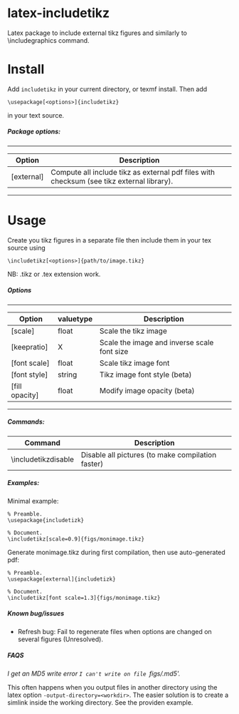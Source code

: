 # latex-includetikz
Latex package to include external tikz figures and similarly to \includegraphics command.

# Install

Add `includetikz` in your current directory, or texmf install. 
Then add
```
\usepackage[<options>]{includetikz}
```
in your text source.

##### Package options:

------
Option | Description
--- | ---
[external] | Compute all include tikz as external pdf files with checksum (see tikz external library).
------

# Usage

Create you tikz figures in a separate file then include them in your tex source using
```
\includetikz[<options>]{path/to/image.tikz}
```
NB: .tikz or .tex extension work.

##### Options

------
Option         | valuetype | Description
---            | ---       | ---
[scale]        | float     | Scale the tikz image
[keepratio]    | X         | Scale the image and inverse scale font size
[font scale]   | float     | Scale tikz image font
[font style]   | string    | Tikz image font style (beta)
[fill opacity] | float     | Modify image opacity (beta)
------

##### Commands:

Command | Description
--- | ---
\includetikzdisable | Disable all pictures (to make compilation faster)

##### Examples:

Minimal example:
```
% Preamble.
\usepackage{includetizk}

% Document.
\includetikz[scale=0.9]{figs/monimage.tikz}
```
Generate monimage.tikz during first compilation, then use auto-generated pdf:
```
% Preamble.
\usepackage[external]{includetizk}

% Document.
\includetikz[font scale=1.3]{figs/monimage.tikz}
```

##### Known bug/issues

- Refresh bug: Fail to regenerate files when options are changed on several
figures (Unresolved).

##### FAQS

*I get an MD5 write error `I can't write on file `figs/.md5'.*

This often happens when you output files in another directory using the
latex option `-output-directory=<workdir>`.
The easier solution is to create a simlink inside the working directory.
See the providen example.
